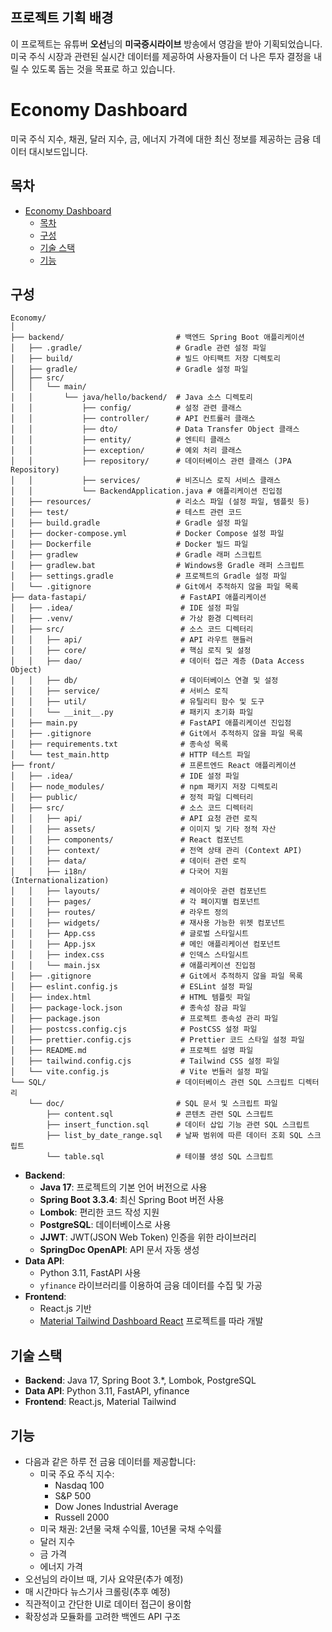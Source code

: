 ## 프로젝트 기획 배경

이 프로젝트는 유튜버 **오선**님의 **미국증시라이브** 방송에서 영감을 받아 기획되었습니다. 미국 주식 시장과 관련된 실시간 데이터를 제공하여 사용자들이 더 나은 투자 결정을 내릴 수 있도록 돕는 것을 목표로 하고 있습니다.

# Economy Dashboard

미국 주식 지수, 채권, 달러 지수, 금, 에너지 가격에 대한 최신 정보를 제공하는 금융 데이터 대시보드입니다.


## 목차

- [Economy Dashboard](#economy-dashboard)
  - [목차](#목차)
  - [구성](#구성)
  - [기술 스택](#기술-스택)
  - [기능](#기능)



## 구성

```
Economy/
│
├── backend/                         # 백엔드 Spring Boot 애플리케이션
│   ├── .gradle/                     # Gradle 관련 설정 파일
│   ├── build/                       # 빌드 아티팩트 저장 디렉토리
│   ├── gradle/                      # Gradle 설정 파일
│   ├── src/
│   │   └── main/
│   │       └── java/hello/backend/  # Java 소스 디렉토리
│   │           ├── config/          # 설정 관련 클래스
│   │           ├── controller/      # API 컨트롤러 클래스
│   │           ├── dto/             # Data Transfer Object 클래스
│   │           ├── entity/          # 엔티티 클래스
│   │           ├── exception/       # 예외 처리 클래스
│   │           ├── repository/      # 데이터베이스 관련 클래스 (JPA Repository)
│   │           ├── services/        # 비즈니스 로직 서비스 클래스
│   │           └── BackendApplication.java # 애플리케이션 진입점
│   ├── resources/                   # 리소스 파일 (설정 파일, 템플릿 등)
│   ├── test/                        # 테스트 관련 코드
│   ├── build.gradle                 # Gradle 설정 파일
│   ├── docker-compose.yml           # Docker Compose 설정 파일
│   ├── Dockerfile                   # Docker 빌드 파일
│   ├── gradlew                      # Gradle 래퍼 스크립트
│   ├── gradlew.bat                  # Windows용 Gradle 래퍼 스크립트
│   ├── settings.gradle              # 프로젝트의 Gradle 설정 파일
│   └── .gitignore                   # Git에서 추적하지 않을 파일 목록
├── data-fastapi/                     # FastAPI 애플리케이션
│   ├── .idea/                        # IDE 설정 파일
│   ├── .venv/                        # 가상 환경 디렉터리
│   ├── src/                          # 소스 코드 디렉터리
│   │   ├── api/                      # API 라우트 핸들러
│   │   ├── core/                     # 핵심 로직 및 설정
│   │   ├── dao/                      # 데이터 접근 계층 (Data Access Object)
│   │   ├── db/                       # 데이터베이스 연결 및 설정
│   │   ├── service/                  # 서비스 로직
│   │   ├── util/                     # 유틸리티 함수 및 도구
│   │   └── __init__.py               # 패키지 초기화 파일
│   ├── main.py                       # FastAPI 애플리케이션 진입점
│   ├── .gitignore                    # Git에서 추적하지 않을 파일 목록
│   ├── requirements.txt              # 종속성 목록
│   └── test_main.http                # HTTP 테스트 파일
├── front/                            # 프론트엔드 React 애플리케이션
│   ├── .idea/                        # IDE 설정 파일
│   ├── node_modules/                 # npm 패키지 저장 디렉토리
│   ├── public/                       # 정적 파일 디렉터리
│   ├── src/                          # 소스 코드 디렉터리
│   │   ├── api/                      # API 요청 관련 로직
│   │   ├── assets/                   # 이미지 및 기타 정적 자산
│   │   ├── components/               # React 컴포넌트
│   │   ├── context/                  # 전역 상태 관리 (Context API)
│   │   ├── data/                     # 데이터 관련 로직
│   │   ├── i18n/                     # 다국어 지원 (Internationalization)
│   │   ├── layouts/                  # 레이아웃 관련 컴포넌트
│   │   ├── pages/                    # 각 페이지별 컴포넌트
│   │   ├── routes/                   # 라우트 정의
│   │   ├── widgets/                  # 재사용 가능한 위젯 컴포넌트
│   │   ├── App.css                   # 글로벌 스타일시트
│   │   ├── App.jsx                   # 메인 애플리케이션 컴포넌트
│   │   ├── index.css                 # 인덱스 스타일시트
│   │   └── main.jsx                  # 애플리케이션 진입점
│   ├── .gitignore                    # Git에서 추적하지 않을 파일 목록
│   ├── eslint.config.js              # ESLint 설정 파일
│   ├── index.html                    # HTML 템플릿 파일
│   ├── package-lock.json             # 종속성 잠금 파일
│   ├── package.json                  # 프로젝트 종속성 관리 파일
│   ├── postcss.config.cjs            # PostCSS 설정 파일
│   ├── prettier.config.cjs           # Prettier 코드 스타일 설정 파일
│   ├── README.md                     # 프로젝트 설명 파일
│   ├── tailwind.config.cjs           # Tailwind CSS 설정 파일
│   └── vite.config.js                # Vite 번들러 설정 파일
└── SQL/                             # 데이터베이스 관련 SQL 스크립트 디렉터리
    └── doc/                         # SQL 문서 및 스크립트 파일
        ├── content.sql              # 콘텐츠 관련 SQL 스크립트
        ├── insert_function.sql      # 데이터 삽입 기능 관련 SQL 스크립트
        ├── list_by_date_range.sql   # 날짜 범위에 따른 데이터 조회 SQL 스크립트
        └── table.sql                # 테이블 생성 SQL 스크립트
```

- **Backend**: 
  - **Java 17**: 프로젝트의 기본 언어 버전으로 사용
  - **Spring Boot 3.3.4**: 최신 Spring Boot 버전 사용
  - **Lombok**: 편리한 코드 작성 지원
  - **PostgreSQL**: 데이터베이스로 사용
  - **JJWT**: JWT(JSON Web Token) 인증을 위한 라이브러리
  - **SpringDoc OpenAPI**: API 문서 자동 생성
- **Data API**: 
  - Python 3.11, FastAPI 사용
  - `yfinance` 라이브러리를 이용하여 금융 데이터를 수집 및 가공
- **Frontend**: 
  - React.js 기반
  - [Material Tailwind Dashboard React](https://github.com/creativetimofficial/material-tailwind-dashboard-react) 프로젝트를 따라 개발

## 기술 스택

- **Backend**: Java 17, Spring Boot 3.*, Lombok, PostgreSQL
- **Data API**: Python 3.11, FastAPI, yfinance
- **Frontend**: React.js, Material Tailwind

## 기능

- 다음과 같은 하루 전 금융 데이터를 제공합니다:
  - 미국 주요 주식 지수:
    - Nasdaq 100
    - S&P 500
    - Dow Jones Industrial Average
    - Russell 2000
  - 미국 채권: 2년물 국채 수익률, 10년물 국채 수익률
  - 달러 지수
  - 금 가격
  - 에너지 가격
- 오선님의 라이브 때, 기사 요약문(추가 예정)
- 매 시간마다 뉴스기사 크롤링(추후 예정)
- 직관적이고 간단한 UI로 데이터 접근이 용이함
- 확장성과 모듈화를 고려한 백엔드 API 구조
